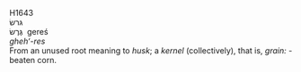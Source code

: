 <body>
  <p>H1643<br>  גּרשׂ  <br> גֶּרֶשׂ  ‎  gereś  <br><i>gheh‘-res </i><br>From an unused root meaning to <i>husk</i>; a <i>kernel</i> (collectively), that is, <i>grain: - </i>beaten corn.<br></p>
 </body>